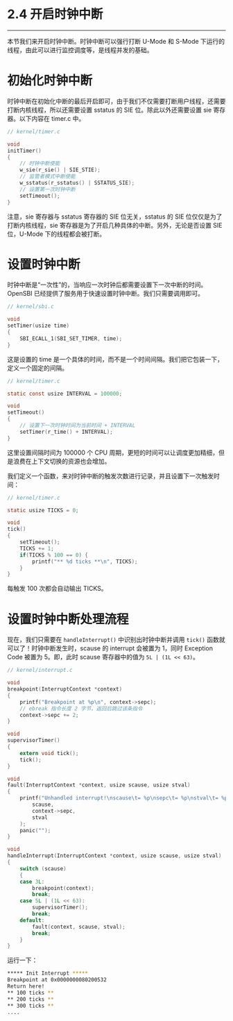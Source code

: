 # 2.4 开启时钟中断

----

本节我们来开启时钟中断。时钟中断可以强行打断 U-Mode 和 S-Mode 下运行的线程，由此可以进行监控调度等，是线程并发的基础。

# 初始化时钟中断

时钟中断在初始化中断的最后开启即可，由于我们不仅需要打断用户线程，还需要打断内核线程，所以还需要设置 sstatus 的 SIE 位。除此以外还需要设置 sie 寄存器。以下内容在 timer.c 中。

```c
// kernel/timer.c

void
initTimer()
{
    // 时钟中断使能
    w_sie(r_sie() | SIE_STIE);
    // 监管者模式中断使能
    w_sstatus(r_sstatus() | SSTATUS_SIE);
    // 设置第一次时钟中断
    setTimeout();
}
```

注意，sie 寄存器与 sstatus 寄存器的 SIE 位无关，sstatus 的 SIE 位仅仅是为了打断内核线程，sie 寄存器是为了开启几种具体的中断。另外，无论是否设置 SIE 位，U-Mode 下的线程都会被打断。

# 设置时钟中断

时钟中断是“一次性”的，当响应一次时钟后都需要设置下一次中断的时间。OpenSBI 已经提供了服务用于快速设置时钟中断。我们只需要调用即可。

```c
// kernel/sbi.c

void
setTimer(usize time)
{
    SBI_ECALL_1(SBI_SET_TIMER, time);
}
```

这是设置的 time 是一个具体的时间，而不是一个时间间隔。我们把它包装一下，定义一个固定的间隔。

```c
// kernel/timer.c

static const usize INTERVAL = 100000;

void
setTimeout()
{
    // 设置下一次时钟时间为当前时间 + INTERVAL
    setTimer(r_time() + INTERVAL);
}
```

这里设置间隔时间为 100000 个 CPU 周期，更短的时间可以让调度更加精细，但是浪费在上下文切换的资源也会增加。

我们定义一个函数，来对时钟中断的触发次数进行记录，并且设置下一次触发时间：

```c
// kernel/timer.c

static usize TICKS = 0;

void
tick()
{
    setTimeout();
    TICKS += 1;
    if(TICKS % 100 == 0) {
        printf("** %d ticks **\n", TICKS);
    }
}
```

每触发 100 次都会自动输出 TICKS。

# 设置时钟中断处理流程

现在，我们只需要在 `handleInterrupt()` 中识别出时钟中断并调用 `tick()` 函数就可以了！时钟中断发生时，scause 的 interrupt 会被置为 1，同时 Exception Code 被置为 5。即，此时 scause 寄存器中的值为 `5L | (1L << 63)`。

```c
// kernel/interrupt.c

void
breakpoint(InterruptContext *context)
{
    printf("Breakpoint at %p\n", context->sepc);
    // ebreak 指令长度 2 字节，返回后跳过该条指令
    context->sepc += 2;
}

void
supervisorTimer()
{
    extern void tick();
    tick();
}

void
fault(InterruptContext *context, usize scause, usize stval)
{
    printf("Unhandled interrupt!\nscause\t= %p\nsepc\t= %p\nstval\t= %p\n",
        scause,
        context->sepc,
        stval
    );
    panic("");
}

void
handleInterrupt(InterruptContext *context, usize scause, usize stval)
{
    switch (scause)
    {
    case 3L:
        breakpoint(context);
        break;
    case 5L | (1L << 63):
        supervisorTimer();
        break;
    default:
        fault(context, scause, stval);
        break;
    }
}
```

运行一下：

```bash
***** Init Interrupt *****
Breakpoint at 0x0000000080200532
Return here!
** 100 ticks **
** 200 ticks **
** 300 ticks **
....
```
